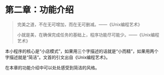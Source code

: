 # 第二章：功能介绍

> 完美之道，不在无可增加，而在无可删减。——《Unix编程艺术》
>
> 小就是美，在确保完成任务的基础上，程序功能尽可能少。——《Unix编程艺术》

本小程序的核心是“小店模式”，如果用三个字描述的话就是“小而精”，如果用两个字描述就是“简洁”。文首的引文出自《Unix编程艺术》。

在本章的功能介绍中可以处处感受到简洁的风格。